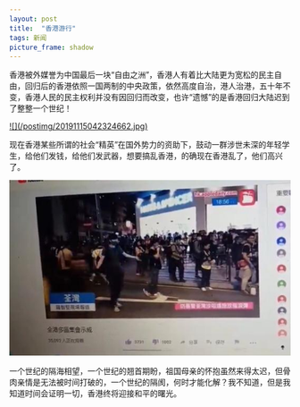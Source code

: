 ```yaml
---
layout: post
title:  "香港游行"
tags: 新闻
picture_frame: shadow  
---
```


香港被外媒誉为中国最后一块“自由之洲”，香港人有着比大陆更为宽松的民主自由，回归后的香港依照一国两制的中央政策，依然高度自治，港人治港，五十年不变，香港人民的民主权利并没有因回归而改变，也许“遗憾”的是香港回归大陆迟到了整整一个世纪！
<p></p>
<a href="/2019/11/15/jianwei.html">
![](/postimg/20191115042324662.jpg)
</a>
<!--more-->




现在香港某些所谓的社会“精英”在国外势力的资助下，鼓动一群涉世未深的年轻学生，给他们发钱，给他们发武器，想要搞乱香港，的确现在香港乱了，他们高兴了。


![](/postimg/360.jpg)


一个世纪的隔海相望，一个世纪的翘首期盼，祖国母亲的怀抱虽然来得太迟，但骨肉亲情是无法被时间打破的，一个世纪的隔阂，何时才能化解？我不知道，但是我知道时间会证明一切，香港终将迎接和平的曙光。
